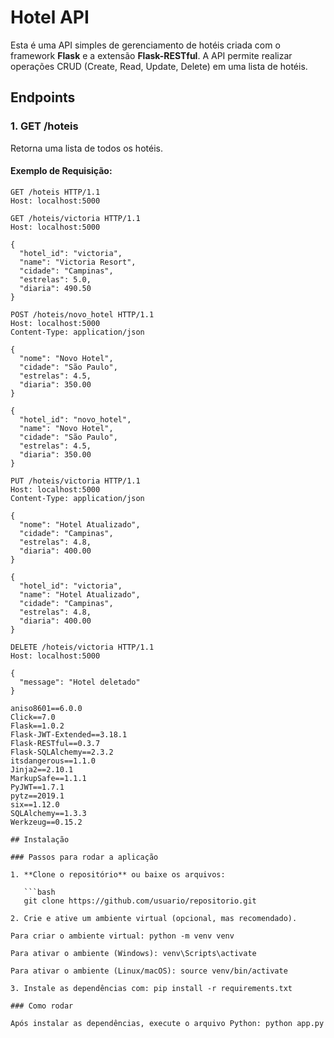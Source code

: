 # Hotel API

Esta é uma API simples de gerenciamento de hotéis criada com o framework **Flask** e a extensão **Flask-RESTful**. A API permite realizar operações CRUD (Create, Read, Update, Delete) em uma lista de hotéis.

## Endpoints

### **1. GET /hoteis**
Retorna uma lista de todos os hotéis.

#### Exemplo de Requisição:

```http
GET /hoteis HTTP/1.1
Host: localhost:5000

GET /hoteis/victoria HTTP/1.1
Host: localhost:5000

{
  "hotel_id": "victoria",
  "name": "Victoria Resort",
  "cidade": "Campinas",
  "estrelas": 5.0,
  "diaria": 490.50
}

POST /hoteis/novo_hotel HTTP/1.1
Host: localhost:5000
Content-Type: application/json

{
  "nome": "Novo Hotel",
  "cidade": "São Paulo",
  "estrelas": 4.5,
  "diaria": 350.00
}

{
  "hotel_id": "novo_hotel",
  "name": "Novo Hotel",
  "cidade": "São Paulo",
  "estrelas": 4.5,
  "diaria": 350.00
}

PUT /hoteis/victoria HTTP/1.1
Host: localhost:5000
Content-Type: application/json

{
  "nome": "Hotel Atualizado",
  "cidade": "Campinas",
  "estrelas": 4.8,
  "diaria": 400.00
}

{
  "hotel_id": "victoria",
  "name": "Hotel Atualizado",
  "cidade": "Campinas",
  "estrelas": 4.8,
  "diaria": 400.00
}

DELETE /hoteis/victoria HTTP/1.1
Host: localhost:5000

{
  "message": "Hotel deletado"
}

aniso8601==6.0.0
Click==7.0
Flask==1.0.2
Flask-JWT-Extended==3.18.1
Flask-RESTful==0.3.7
Flask-SQLAlchemy==2.3.2
itsdangerous==1.1.0
Jinja2==2.10.1
MarkupSafe==1.1.1
PyJWT==1.7.1
pytz==2019.1
six==1.12.0
SQLAlchemy==1.3.3
Werkzeug==0.15.2

## Instalação

### Passos para rodar a aplicação

1. **Clone o repositório** ou baixe os arquivos:

   ```bash
   git clone https://github.com/usuario/repositorio.git

2. Crie e ative um ambiente virtual (opcional, mas recomendado).

Para criar o ambiente virtual: python -m venv venv

Para ativar o ambiente (Windows): venv\Scripts\activate

Para ativar o ambiente (Linux/macOS): source venv/bin/activate

3. Instale as dependências com: pip install -r requirements.txt

### Como rodar

Após instalar as dependências, execute o arquivo Python: python app.py

